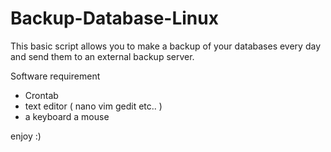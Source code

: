 # Backup-Database-Linux
This basic script allows you to make a backup of your databases every day and send them to an external backup server.

Software requirement

- Crontab
- text editor ( nano vim gedit etc.. )
- a keyboard a mouse

enjoy :)
